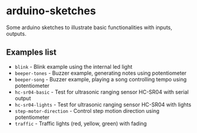 # arduino-sketches
Some arduino sketches to illustrate basic functionalities with inputs, outputs.

## Examples list

* `blink` - Blink example using the internal led light 
* `beeper-tones` - Buzzer example, generating notes using potentiometer
* `beeper-song` - Buzzer example, playing a song controlling tempo using potentiometer
* `hc-sr04-basic` - Test for ultrasonic ranging sensor HC-SR04 with serial output
* `hc-sr04-lights` - Test for ultrasonic ranging sensor HC-SR04 with lights
* `step-motor-direction` - Control step motion direction using potentiometer
* `traffic` - Traffic lights (red, yellow, green)  with fading




